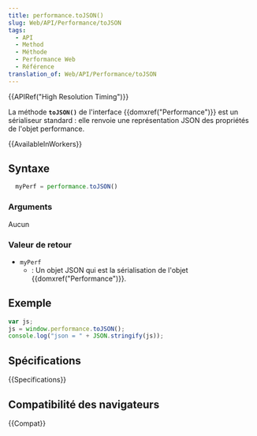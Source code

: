 ```yaml
---
title: performance.toJSON()
slug: Web/API/Performance/toJSON
tags:
  - API
  - Method
  - Méthode
  - Performance Web
  - Référence
translation_of: Web/API/Performance/toJSON
---
```

{{APIRef("High Resolution Timing")}}

La méthode **`toJSON()`** de l'interface {{domxref("Performance")}} est un sérialiseur standard : elle renvoie une représentation JSON des propriétés de l'objet performance.

{{AvailableInWorkers}}

## Syntaxe

```js
  myPerf = performance.toJSON()
```

### Arguments

Aucun

### Valeur de retour

- `myPerf`
  - : Un objet JSON qui est la sérialisation de l'objet {{domxref("Performance")}}.

## Exemple

```js
var js;
js = window.performance.toJSON();
console.log("json = " + JSON.stringify(js));
```

## Spécifications

{{Specifications}}

## Compatibilité des navigateurs

{{Compat}}
